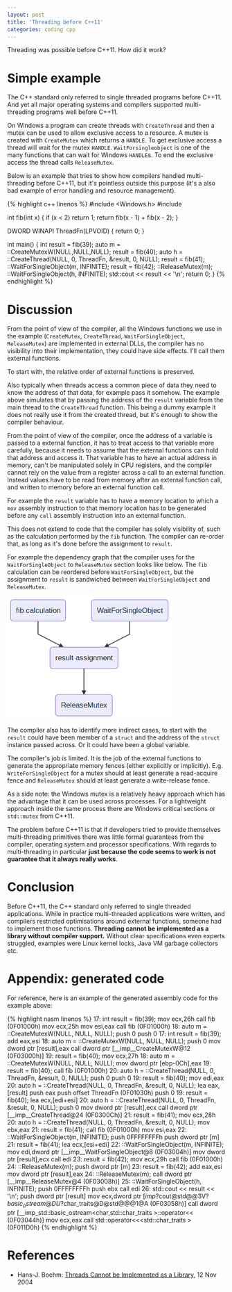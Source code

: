 ```yaml
---
layout: post
title: 'Threading before C++11'
categories: coding cpp
---
```


Threading was possible before C++11. How did it work?


# Simple example

The C++ standard only referred to single threaded programs before C++11. And
yet all major operating systems and compilers supported multi-threading
programs well before C++11.

On Windows a program can create threads with `CreateThread` and then a mutex
can be used to allow exclusive access to a resource. A mutex is created with
`CreateMutex` which returns a `HANDLE`. To get exclusive access a thread will
wait for the mutex `HANDLE`.  `WaitForsingleobject` is one of the many
functions that can wait for Windows `HANDLE`s. To end the exclusive access the
thread calls `ReleaseMutex`.

Below is an example that tries to show how compilers handled multi-threading
before C++11, but it's pointless outside this purpose (it's a also bad example
of error handling and resource management).

{% highlight c++ linenos %}
#include <Windows.h>
#include <iostream>

int fib(int x)
{
    if (x < 2) return 1;
    return fib(x - 1) + fib(x - 2);
}

DWORD WINAPI ThreadFn(LPVOID)
{
    return 0;
}

int main()
{
    int result = fib(39);
    auto m = ::CreateMutexW(NULL,NULL,NULL);
    result = fib(40);
    auto h = ::CreateThread(NULL, 0, ThreadFn, &result, 0, NULL);
    result = fib(41);
    ::WaitForSingleObject(m, INFINITE);
    result = fib(42);
    ::ReleaseMutex(m);
    ::WaitForSingleObject(h, INFINITE);
    std::cout << result << '\n';
    return 0;
}
{% endhighlight %}


# Discussion

From the point of view of the compiler, all the Windows functions we use in the
example (`CreateMutex`, `CreateThread`, `WaitForSingleObject`, `ReleaseMutex`)
are implemented in external DLLs, the compiler has no visibility into their
implementation, they could have side effects. I'll call them external
functions.

To start with, the relative order of external functions is preserved.

Also typically when threads access a common piece of data they need to know the
address of that data, for example pass it somehow. The example above simulates
that by passing the address of the `result` variable from the main thread to
the `CreateThread` function. This being a dummy example it does not really use
it from the created thread, but it's enough to show the compiler behaviour.

From the point of view of the compiler, once the address of a variable is
passed to a external function, it has to treat access to that variable more
carefully, because it needs to assume that the external functions can hold that
address and access it. That variable has to have an actual address in memory,
can't be manipulated solely in CPU registers, and the compiler cannot rely on
the value from a register across a call to an external function. Instead values
have to be read from memory after an external function call, and written to
memory before an external function call.

For example the `result` variable has to have a memory location to which a
`mov` assembly instruction to that memory location has to be generated before
any `call` assembly instruction into an external function.

This does not extend to code that the compiler has solely visibility of, such
as the calculation performed by the `fib` function. The compiler can re-order
that, as long as it's done before the assignment to `result`.

For example the dependency graph that the compiler uses for the
`WaitForSingleObject` to `ReleaseMutex` section looks like below.  The `fib`
calculation can be reordered before `WaitForSingleObject`, but the assignment
to `result` is sandwiched between `WaitForSingleObject` and `ReleaseMutex`.

![Operations Graph](/assets/2019-10-29-threading-before-cpp11/graph.png)

The compiler also has to identify more indirect cases, to start with the
`result` could have been member of a `struct` and the address of the `struct`
instance passed across. Or it could have been a global variable.

The compiler's job is limited. It is the job of the external functions to
generate the appropriate memory fences (either explicitly or implicitly). E.g.
`WriteForSingleObject` for a mutex should at least generate a read-acquire
fence and `ReleaseMutex` should at least generate a write-release fence.

As a side note: the Windows mutex is a relatively heavy approach which has the
advantage that it can be used across processes. For a lightweight approach
inside the same process there are Windows critical sections or `std::mutex`
from C++11.

The problem before C++11 is that if developers tried to provide themselves
multi-threading primitives there was little formal guarantees from the
compiler, operating system and processor specifications. With regards to
multi-threading in particular **just because the code seems to work is not
guarantee that it always really works**.


# Conclusion

Before C++11, the C++ standard only referred to single threaded applications.
While in practice multi-threaded applications were written, and compilers
restricted optimisations around external functions, someone had to implement
those functions. **Threading cannot be implemented as a library without
compiler support.** Without clear specifications even experts struggled,
examples were Linux kernel locks, Java VM garbage collectors etc.


# Appendix: generated code

For reference, here is an example of the generated assembly code for the
example above:

{% highlight nasm linenos %}
    17:     int result = fib(39);
 mov         ecx,26h
 call        fib (0F01000h)
 mov         ecx,25h
 mov         esi,eax
 call        fib (0F01000h)
    18:     auto m = ::CreateMutexW(NULL, NULL, NULL);
 push        0
 push        0
    17:     int result = fib(39);
 add         eax,esi
    18:     auto m = ::CreateMutexW(NULL, NULL, NULL);
 push        0
 mov         dword ptr [result],eax
 call        dword ptr [__imp__CreateMutexW@12 (0F03000h)]
    19:     result = fib(40);
 mov         ecx,27h
    18:     auto m = ::CreateMutexW(NULL, NULL, NULL);
 mov         dword ptr [ebp-0Ch],eax
    19:     result = fib(40);
 call        fib (0F01000h)
    20:     auto h = ::CreateThread(NULL, 0, ThreadFn, &result, 0, NULL);
 push        0
 push        0
    19:     result = fib(40);
 mov         edi,eax
    20:     auto h = ::CreateThread(NULL, 0, ThreadFn, &result, 0, NULL);
 lea         eax,[result]
 push        eax
 push        offset ThreadFn (0F01030h)
 push        0
    19:     result = fib(40);
 lea         ecx,[edi+esi]
    20:     auto h = ::CreateThread(NULL, 0, ThreadFn, &result, 0, NULL);
 push        0
 mov         dword ptr [result],ecx
 call        dword ptr [__imp__CreateThread@24 (0F0300Ch)]
    21:     result = fib(41);
 mov         ecx,28h
    20:     auto h = ::CreateThread(NULL, 0, ThreadFn, &result, 0, NULL);
 mov         ebx,eax
    21:     result = fib(41);
 call        fib (0F01000h)
 mov         esi,eax
    22:     ::WaitForSingleObject(m, INFINITE);
 push        0FFFFFFFFh
 push        dword ptr [m]
    21:     result = fib(41);
 lea         ecx,[esi+edi]
    22:     ::WaitForSingleObject(m, INFINITE);
 mov         edi,dword ptr [__imp__WaitForSingleObject@8 (0F03004h)]
 mov         dword ptr [result],ecx
 call        edi
    23:     result = fib(42);
 mov         ecx,29h
 call        fib (0F01000h)
    24:     ::ReleaseMutex(m);
 push        dword ptr [m]
    23:     result = fib(42);
 add         eax,esi
 mov         dword ptr [result],eax
    24:     ::ReleaseMutex(m);
 call        dword ptr [__imp__ReleaseMutex@4 (0F03008h)]
    25:     ::WaitForSingleObject(h, INFINITE);
 push        0FFFFFFFFh
 push        ebx
 call        edi
    26:     std::cout << result << '\n';
 push        dword ptr [result]
 mov         ecx,dword ptr [_imp_?cout@std@@3V?$basic_ostream@DU?$char_traits@D@std@@@1@A (0F03058h)]
 call        dword ptr [__imp_std::basic_ostream<char,std::char_traits<char> >::operator<< (0F03044h)]
 mov         ecx,eax
 call        std::operator<<<std::char_traits<char> > (0F011D0h)
{% endhighlight %}


# References

- Hans-J. Boehm: [Threads Cannot be Implemented as a Library][library], 12 Nov
  2004

[library]: http://www.hpl.hp.com/techreports/2004/HPL-2004-209.pdf
